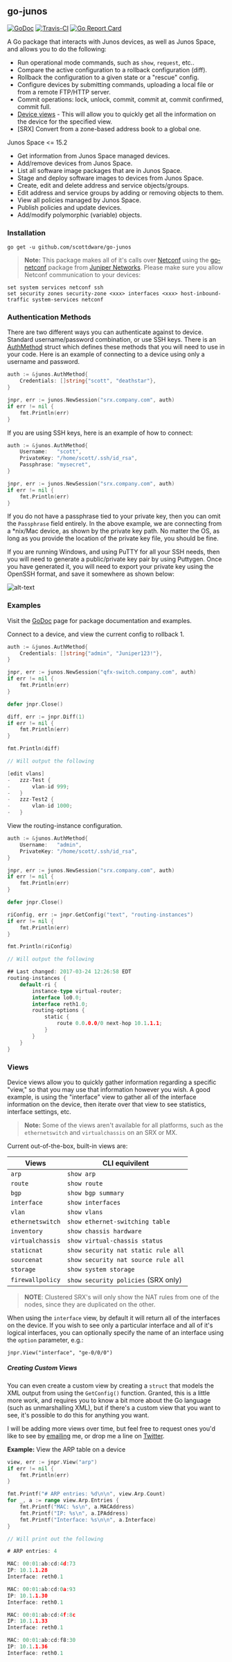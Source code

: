 ## go-junos
[![GoDoc](https://godoc.org/github.com/scottdware/go-junos?status.svg)](https://godoc.org/github.com/scottdware/go-junos) [![Travis-CI](https://travis-ci.org/scottdware/go-junos.svg?branch=master)](https://travis-ci.org/scottdware/go-junos) [![Go Report Card](https://goreportcard.com/badge/github.com/scottdware/go-junos)](https://goreportcard.com/report/github.com/scottdware/go-junos)

A Go package that interacts with Junos devices, as well as Junos Space, and allows you to do the following:

* Run operational mode commands, such as `show`, `request`, etc..
* Compare the active configuration to a rollback configuration (diff).
* Rollback the configuration to a given state or a "rescue" config.
* Configure devices by submitting commands, uploading a local file or from a remote FTP/HTTP server.
* Commit operations: lock, unlock, commit, commit at, commit confirmed, commit full.
* [Device views][views] - This will allow you to quickly get all the information on the device for the specified view.
* [SRX] Convert from a zone-based address book to a global one.

Junos Space <= 15.2

* Get information from Junos Space managed devices.
* Add/remove devices from Junos Space.
* List all software image packages that are in Junos Space.
* Stage and deploy software images to devices from Junos Space.
* Create, edit and delete address and service objects/groups.
* Edit address and service groups by adding or removing objects to them.
* View all policies managed by Junos Space.
* Publish policies and update devices.
* Add/modify polymorphic (variable) objects.

### Installation
`go get -u github.com/scottdware/go-junos`

> **Note:** This package makes all of it's calls over [Netconf][netconf-rfc] using the [go-netconf][go-netconf] package from
 [Juniper Networks][juniper]. Please make sure you allow Netconf communication to your devices:
```
set system services netconf ssh
set security zones security-zone <xxx> interfaces <xxx> host-inbound-traffic system-services netconf
```

### Authentication Methods
There are two different ways you can authenticate against to device. Standard username/password combination, or use SSH keys.
There is an [AuthMethod][authmethod] struct which defines these methods that you will need to use in your code. Here is an example of 
connecting to a device using only a username and password.

```Go
auth := &junos.AuthMethod{
    Credentials: []string{"scott", "deathstar"},
}

jnpr, err := junos.NewSession("srx.company.com", auth)
if err != nil {
    fmt.Println(err)
}
```

If you are using SSH keys, here is an example of how to connect:

```Go
auth := &junos.AuthMethod{
    Username:   "scott",
    PrivateKey: "/home/scott/.ssh/id_rsa",
    Passphrase: "mysecret",
}

jnpr, err := junos.NewSession("srx.company.com", auth)
if err != nil {
    fmt.Println(err)
}
```

If you do not have a passphrase tied to your private key, then you can omit the `Passphrase` field entirely. In the above example,
we are connecting from a *nix/Mac device, as shown by the private key path. No matter the OS, as long as you provide the location of the
private key file, you should be fine.

If you are running Windows, and using PuTTY for all your SSH needs, then you will need to generate a public/private key pair by using
Puttygen. Once you have generated it, you will need to export your private key using the OpenSSH format, and save it somewhere as shown below:

![alt-text](https://raw.githubusercontent.com/scottdware/images/master/puttygen-export-openssh.png "Puttygen private key export")

### Examples
Visit the [GoDoc][godoc-go-junos] page for package documentation and examples.

Connect to a device, and view the current config to rollback 1.
```Go
auth := &junos.AuthMethod{
    Credentials: []string{"admin", "Juniper123!"},
}

jnpr, err := junos.NewSession("qfx-switch.company.com", auth)
if err != nil {
    fmt.Println(err)
}

defer jnpr.Close()

diff, err := jnpr.Diff(1)
if err != nil {
    fmt.Println(err)
}

fmt.Println(diff)

// Will output the following

[edit vlans]
-   zzz-Test {
-       vlan-id 999;
-   }
-   zzz-Test2 {
-       vlan-id 1000;
-   }
```

View the routing-instance configuration.
```Go
auth := &junos.AuthMethod{
    Username:   "admin",
    PrivateKey: "/home/scott/.ssh/id_rsa",
}

jnpr, err := junos.NewSession("srx.company.com", auth)
if err != nil {
    fmt.Println(err)
}

defer jnpr.Close()

riConfig, err := jnpr.GetConfig("text", "routing-instances")
if err != nil {
    fmt.Println(err)
}

fmt.Println(riConfig)

// Will output the following

## Last changed: 2017-03-24 12:26:58 EDT
routing-instances {
    default-ri {
        instance-type virtual-router;
        interface lo0.0;
        interface reth1.0;
        routing-options {
            static {
                route 0.0.0.0/0 next-hop 10.1.1.1;
            }
        }
    }
}
```

### Views
Device views allow you to quickly gather information regarding a specific "view," so that you may use that information
however you wish. A good example, is using the "interface" view to gather all of the interface information on the device,
then iterate over that view to see statistics, interface settings, etc.

> **Note:** Some of the views aren't available for all platforms, such as the `ethernetswitch` and `virtualchassis` on an SRX or MX.

Current out-of-the-box, built-in views are:

Views | CLI equivilent
--- | ---
`arp` | `show arp`
`route` | `show route`
`bgp` | `show bgp summary`
`interface` | `show interfaces`
`vlan` | `show vlans`
`ethernetswitch` | `show ethernet-switching table`
`inventory` | `show chassis hardware`
`virtualchassis` | `show virtual-chassis status`
`staticnat` | `show security nat static rule all`
`sourcenat` | `show security nat source rule all`
`storage` | `show system storage`
`firewallpolicy` | `show security policies` (SRX only)

>**NOTE**: Clustered SRX's will only show the NAT rules from one of the nodes, since they are duplicated on the other.

When using the `interface` view, by default it will return all of the interfaces on the device. If you wish to see only a particular
interface and all of it's logical interfaces, you can optionally specify the name of an interface using the `option` parameter, e.g.:

`jnpr.View("interface", "ge-0/0/0")`

##### Creating Custom Views

You can even create a custom view by creating a `struct` that models the XML output from using the `GetConfig()` function. Granted,
this is a little more work, and requires you to know a bit more about the Go language (such as unmarshalling XML), but if there's a custom
view that you want to see, it's possible to do this for anything you want.

I will be adding more views over time, but feel free to request ones you'd like to see by [emailing](mailto:scottdware@gmail.com) me, or drop
me a line on [Twitter](https://twitter.com/scottdware).

**Example:** View the ARP table on a device
```Go
view, err := jnpr.View("arp")
if err != nil {
    fmt.Println(err)
}

fmt.Printf("# ARP entries: %d\n\n", view.Arp.Count)
for _, a := range view.Arp.Entries {
    fmt.Printf("MAC: %s\n", a.MACAddress)
    fmt.Printf("IP: %s\n", a.IPAddress)
    fmt.Printf("Interface: %s\n\n", a.Interface)
}

// Will print out the following

# ARP entries: 4

MAC: 00:01:ab:cd:4d:73
IP: 10.1.1.28
Interface: reth0.1

MAC: 00:01:ab:cd:0a:93
IP: 10.1.1.30
Interface: reth0.1

MAC: 00:01:ab:cd:4f:8c
IP: 10.1.1.33
Interface: reth0.1

MAC: 00:01:ab:cd:f8:30
IP: 10.1.1.36
Interface: reth0.1
```

[netconf-rfc]: https://tools.ietf.org/html/rfc6241
[go-netconf]: https://github.com/Juniper/go-netconf
[juniper]: http://www.juniper.net
[godoc-go-junos]: https://godoc.org/github.com/scottdware/go-junos
[views]: https://github.com/scottdware/go-junos#views
[authmethod]: https://godoc.org/github.com/scottdware/go-junos#AuthMethod
